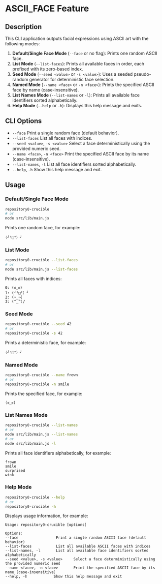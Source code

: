 # ASCII_FACE Feature

## Description

This CLI application outputs facial expressions using ASCII art with the following modes:

1. **Default/Single Face Mode** (`--face` or no flag): Prints one random ASCII face.
2. **List Mode** (`--list-faces`): Prints all available faces in order, each prefixed with its zero-based index.
3. **Seed Mode** (`--seed <value>` or `-s <value>`): Uses a seeded pseudo-random generator for deterministic face selection.
4. **Named Mode** (`--name <face>` or `-n <face>`): Prints the specified ASCII face by name (case-insensitive).
5. **List Names Mode** (`--list-names` or `-l`): Prints all available face identifiers sorted alphabetically.
6. **Help Mode** (`--help` or `-h`): Displays this help message and exits.

## CLI Options

- `--face`             Print a single random face (default behavior).
- `--list-faces`       List all faces with indices.
- `--seed <value>`, `-s <value>`     Select a face deterministically using the provided numeric seed.
- `--name <face>`, `-n <face>`       Print the specified ASCII face by its name (case-insensitive).
- `--list-names`, `-l`                List all face identifiers sorted alphabetically.
- `--help`, `-h`                      Show this help message and exit.

## Usage

### Default/Single Face Mode

```bash
repository0-crucible
# or
node src/lib/main.js
```

Prints one random face, for example:
```
(╯°□°）╯
```

### List Mode

```bash
repository0-crucible --list-faces
# or
node src/lib/main.js --list-faces
```

Prints all faces with indices:
```
0: (ಠ_ಠ)
1: (╯°□°）╯
2: (¬_¬)
3: (^_^)/
```

### Seed Mode

```bash
repository0-crucible --seed 42
# or
repository0-crucible -s 42
```

Prints a deterministic face, for example:
```
(╯°□°）╯
```

### Named Mode

```bash
repository0-crucible --name frown
# or
repository0-crucible -n smile
```

Prints the specified face, for example:
```
(ಠ_ಠ)
```

### List Names Mode

```bash
repository0-crucible --list-names
# or
node src/lib/main.js --list-names
# or
node src/lib/main.js -l
```

Prints all face identifiers alphabetically, for example:
```
frown
smile
surprised
wink
```

### Help Mode

```bash
repository0-crucible --help
# or
repository0-crucible -h
```

Displays usage information, for example:
```
Usage: repository0-crucible [options]

Options:
--face                 Print a single random ASCII face (default behavior)
--list-faces           List all available ASCII faces with indices
--list-names, -l       List all available face identifiers sorted alphabetically
--seed <value>, -s <value>     Select a face deterministically using the provided numeric seed
--name <face>, -n <face>       Print the specified ASCII face by its name (case-insensitive)
--help, -h            Show this help message and exit
```
